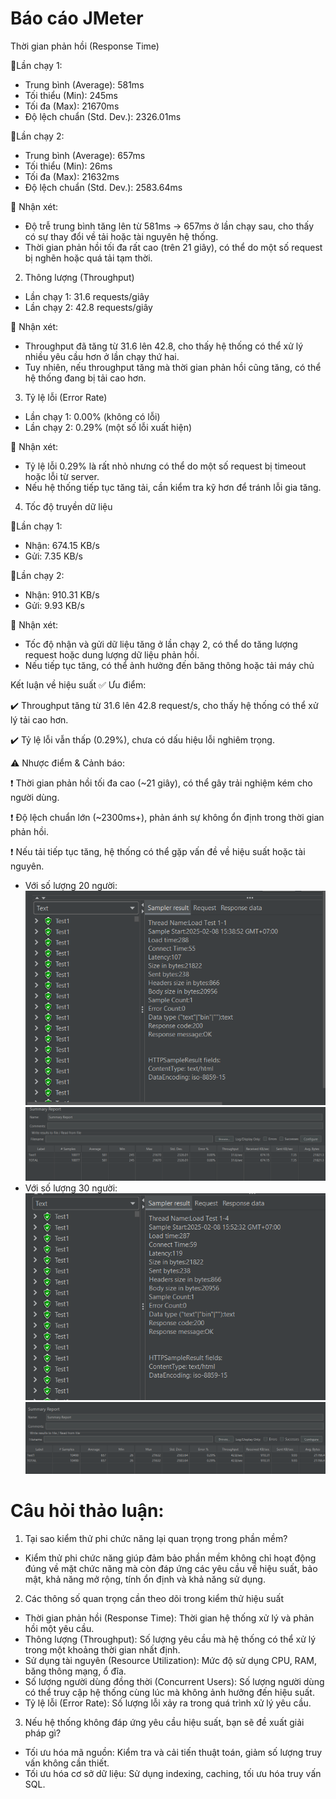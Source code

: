 # Báo cáo JMeter
Thời gian phản hồi (Response Time)

📌Lần chạy 1:
+ Trung bình (Average): 581ms
+ Tối thiểu (Min): 245ms
+ Tối đa (Max): 21670ms
+ Độ lệch chuẩn (Std. Dev.): 2326.01ms

📌Lần chạy 2:
+ Trung bình (Average): 657ms
+ Tối thiểu (Min): 26ms
+ Tối đa (Max): 21632ms
+ Độ lệch chuẩn (Std. Dev.): 2583.64ms

📌 Nhận xét:
+ Độ trễ trung bình tăng lên từ 581ms → 657ms ở lần chạy sau, cho thấy có sự thay đổi về tải hoặc tài nguyên hệ thống.
+ Thời gian phản hồi tối đa rất cao (trên 21 giây), có thể do một số request bị nghẽn hoặc quá tải tạm thời.
2. Thông lượng (Throughput)
+ Lần chạy 1: 31.6 requests/giây
+ Lần chạy 2: 42.8 requests/giây

📌 Nhận xét:
+ Throughput đã tăng từ 31.6 lên 42.8, cho thấy hệ thống có thể xử lý nhiều yêu cầu hơn ở lần chạy thứ hai.
+ Tuy nhiên, nếu throughput tăng mà thời gian phản hồi cũng tăng, có thể hệ thống đang bị tải cao hơn.
3. Tỷ lệ lỗi (Error Rate)
+ Lần chạy 1: 0.00% (không có lỗi)
+ Lần chạy 2: 0.29% (một số lỗi xuất hiện)

📌 Nhận xét:
+ Tỷ lệ lỗi 0.29% là rất nhỏ nhưng có thể do một số request bị timeout hoặc lỗi từ server.
+ Nếu hệ thống tiếp tục tăng tải, cần kiểm tra kỹ hơn để tránh lỗi gia tăng.
4. Tốc độ truyền dữ liệu

📌Lần chạy 1:
+ Nhận: 674.15 KB/s
+ Gửi: 7.35 KB/s

📌Lần chạy 2:
+ Nhận: 910.31 KB/s
+ Gửi: 9.93 KB/s

📌 Nhận xét:
+ Tốc độ nhận và gửi dữ liệu tăng ở lần chạy 2, có thể do tăng lượng request hoặc dung lượng dữ liệu phản hồi.
+ Nếu tiếp tục tăng, có thể ảnh hưởng đến băng thông hoặc tải máy chủ

Kết luận về hiệu suất
✅ Ưu điểm:

✔️ Throughput tăng từ 31.6 lên 42.8 request/s, cho thấy hệ thống có thể xử lý tải cao hơn.

✔️ Tỷ lệ lỗi vẫn thấp (0.29%), chưa có dấu hiệu lỗi nghiêm trọng.

⚠️ Nhược điểm & Cảnh báo:

❗ Thời gian phản hồi tối đa cao (~21 giây), có thể gây trải nghiệm kém cho người dùng.

❗ Độ lệch chuẩn lớn (~2300ms+), phản ánh sự không ổn định trong thời gian phản hồi.

❗ Nếu tải tiếp tục tăng, hệ thống có thể gặp vấn đề về hiệu suất hoặc tài nguyên.
- Với số lượng 20 người:
![Mô tả ảnh](https://github.com/miha6824/image/blob/main/Screenshot%202025-02-08%20154750.png)
![Mô tả ảnh](https://github.com/miha6824/image/blob/main/Screenshot%202025-02-08%20154808.png)
- Với số lượng 30 người:
![Mô tả ảnh](https://github.com/miha6824/image/blob/main/Screenshot%202025-02-08%20155257.png)
![Mô tả ảnh](https://github.com/miha6824/image/blob/main/Screenshot%202025-02-08%20155316.png)
# Câu hỏi thảo luận:
1. Tại sao kiểm thử phi chức năng lại quan trọng trong phần mềm?
- Kiểm thử phi chức năng giúp đảm bảo phần mềm không chỉ hoạt động đúng về mặt chức năng mà còn đáp ứng các yêu cầu về hiệu suất, bảo mật, khả năng mở rộng, tính ổn định và khả năng sử dụng.

2. Các thông số quan trọng cần theo dõi trong kiểm thử hiệu suất
- Thời gian phản hồi (Response Time): Thời gian hệ thống xử lý và phản hồi một yêu cầu.
- Thông lượng (Throughput): Số lượng yêu cầu mà hệ thống có thể xử lý trong một khoảng thời gian nhất định.
- Sử dụng tài nguyên (Resource Utilization): Mức độ sử dụng CPU, RAM, băng thông mạng, ổ đĩa.
- Số lượng người dùng đồng thời (Concurrent Users): Số lượng người dùng có thể truy cập hệ thống cùng lúc mà không ảnh hưởng đến hiệu suất.
- Tỷ lệ lỗi (Error Rate): Số lượng lỗi xảy ra trong quá trình xử lý yêu cầu.

3. Nếu hệ thống không đáp ứng yêu cầu hiệu suất, bạn sẽ đề xuất giải pháp gì?
- Tối ưu hóa mã nguồn: Kiểm tra và cải tiến thuật toán, giảm số lượng truy vấn không cần thiết.
- Tối ưu hóa cơ sở dữ liệu: Sử dụng indexing, caching, tối ưu hóa truy vấn SQL.

